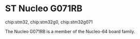 ST Nucleo G071RB
================

chip:stm32, chip:stm32g0, chip:stm32g071

The Nucleo G071RB is a member of the Nucleo-64 board family.
